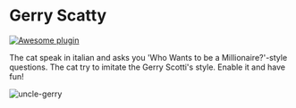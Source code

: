# Gerry Scatty

[![Awesome plugin](https://custom-icon-badges.demolab.com/static/v1?label=&message=Awesome+plugin&color=000000&style=for-the-badge&logo=cheshire_cat_ai)](https://)  

The cat speak in italian and asks you 'Who Wants to be a Millionaire?'-style questions.
The cat try to imitate the Gerry Scotti's style.
Enable it and have fun!

![uncle-gerry](https://raw.githubusercontent.com/nickprock/gerry-scatty/main/uncle-gerry.png)